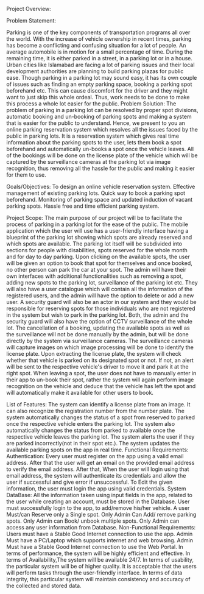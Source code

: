 Project Overview:


Problem Statement: 

Parking is one of the key components of transportation programs all over the world. With the increase of vehicle ownership in recent times, parking has become a conflicting and confusing situation for a lot of people. An average automobile is in motion for a small percentage of time. During the remaining time, it is either parked in a street, in a parking lot or in a house. Urban cities like Islamabad are facing a lot of parking issues and their local development authorities are planning to build parking plazas for public ease.
Though parking in a parking lot may sound easy, it has its own couple of issues such as finding an empty parking space, booking a parking spot beforehand etc. This can cause discomfort for the driver and they might want to just skip this whole ordeal. Thus, work needs to be done to make this process a whole lot easier for the public. 
Problem Solution:
The problem of parking in a parking lot can be resolved by proper spot divisions, automatic booking and un-booking of parking spots and making a system that is easier for the public to understand.
Hence, we present to you an online parking reservation system which resolves all the issues faced by the public in parking lots. It is a reservation system which gives real time information about the parking spots to the user, lets them book a spot beforehand and automatically un-books a spot once the vehicle leaves. All of the bookings will be done on the license plate of the vehicle which will be captured by the surveillance cameras at the parking lot via image recognition, thus removing all the hassle for the public and making it easier for them to use.

Goals/Objectives:
To design an online vehicle reservation system.
Effective management of existing parking lots.
Quick way to book a parking spot beforehand.
Monitoring of parking space and updated induction of vacant parking spots.
Hassle free and time efficient parking system. 




Project Scope:
The main purpose of our project will be to facilitate the process of parking in a parking lot for the ease of the public. The mobile application which the user will use has a user-friendly interface having a blueprint of the parking lot showing which spots are already reserved and which spots are available. The parking lot itself will be subdivided into sections for people with disabilities, spots reserved for the whole month and for day to day parking. Upon clicking on the available spots, the user will be given an option to book that spot for themselves and once booked, no other person can park the car at your spot. 
The admin will have their own interfaces with additional functionalities such as removing a spot, adding new spots to the parking lot, surveillance of the parking lot etc. They will also have a user catalogue which will contain all the information of the registered users, and the admin will have the option to delete or add a new user. A security guard will also be an actor in our system and they would be responsible for reserving spots for those individuals who are not registered in the system but wish to park in the parking lot. Both, the admin and the security guard will also have the option of CCTV surveillance of the whole lot. 
The cancellation of a booking, updating the available spots as well as the surveillance will not be done manually by the admin, but will be done directly by the system via surveillance cameras. The surveillance cameras will capture images on which image processing will be done to identify the license plate. Upon extracting the license plate, the system will check whether that vehicle is parked on its designated spot or not. If not, an alert will be sent to the respective vehicle's driver to move it and park it at the right spot. When leaving a spot, the user does not have to manually enter in their app to un-book their spot, rather the system will again perform image recognition on the vehicle and deduce that the vehicle has left the spot and will automatically make it available for other users to book.  





List of Features:
The system can identify a license plate from an image.
It can also recognize the registration number from the number plate.
The system automatically changes the status of a spot from reserved to parked once the respective vehicle enters the parking lot.
The system also automatically changes the status from parked to available once the respective vehicle leaves the parking lot.
The system alerts the user if they are parked incorrectly(not in their spot etc.).
The system updates the available parking spots on the app in real time.
Functional Requirements:
Authentication: Every user must register on the app using a valid email address. After that the user will get an email on the provided email address to verify the email address. After that, When the user will login using that email address, the system will authenticate its credentials and allow the user if successful and give error if unsuccessful. 
To Edit the given information, the user must login the app using valid credentials.
System DataBase: All the information taken using input fields in the app, related to the user while creating an account, must be stored in the Database.
User must successfully login to the app, to add/remove his/her vehicle.
 A user Must/can Reserve only a Single spot.
Only Admin Can Add/ remove parking spots.
Only Admin can Book/ unbook multiple spots. 
Only Admin can access any user information from Database.
Non-Functional Requirements:
Users must have a Stable Good Internet connection to use the app.
Admin Must have a PC/Laptop which supports internet and web browsing.
Admin Must have a Stable Good Internet connection to use the Web Portal.
 In terms of performance, the system will be highly efficient and effective. 
 In terms of Availability,The system will be available 24/7.
In terms of usability, the particular system will be of higher quality. It is acceptable that the users will perform tasks through the user-friendly interface.
In terms of data integrity, this particular system will maintain consistency and accuracy of the collected and stored data.
